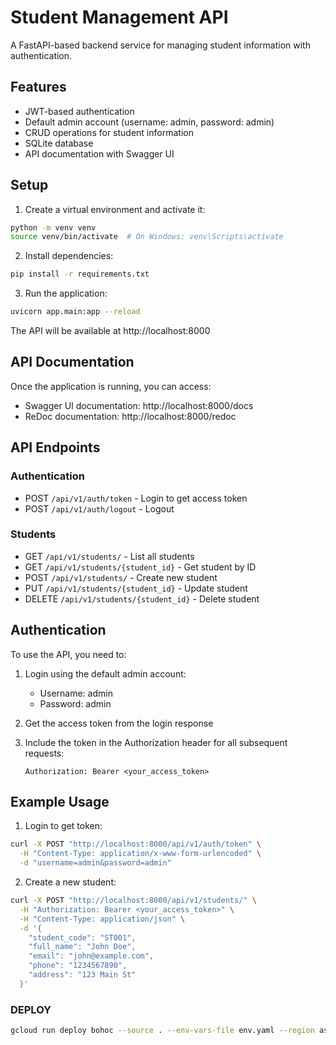 # Student Management API

A FastAPI-based backend service for managing student information with authentication.

## Features

- JWT-based authentication
- Default admin account (username: admin, password: admin)
- CRUD operations for student information
- SQLite database
- API documentation with Swagger UI

## Setup

1. Create a virtual environment and activate it:
```bash
python -m venv venv
source venv/bin/activate  # On Windows: venv\Scripts\activate
```

2. Install dependencies:
```bash
pip install -r requirements.txt
```

3. Run the application:
```bash
uvicorn app.main:app --reload
```

The API will be available at http://localhost:8000

## API Documentation

Once the application is running, you can access:
- Swagger UI documentation: http://localhost:8000/docs
- ReDoc documentation: http://localhost:8000/redoc

## API Endpoints

### Authentication
- POST `/api/v1/auth/token` - Login to get access token
- POST `/api/v1/auth/logout` - Logout

### Students
- GET `/api/v1/students/` - List all students
- GET `/api/v1/students/{student_id}` - Get student by ID
- POST `/api/v1/students/` - Create new student
- PUT `/api/v1/students/{student_id}` - Update student
- DELETE `/api/v1/students/{student_id}` - Delete student

## Authentication

To use the API, you need to:

1. Login using the default admin account:
   - Username: admin
   - Password: admin

2. Get the access token from the login response

3. Include the token in the Authorization header for all subsequent requests:
   ```
   Authorization: Bearer <your_access_token>
   ```

## Example Usage

1. Login to get token:
```bash
curl -X POST "http://localhost:8000/api/v1/auth/token" \
  -H "Content-Type: application/x-www-form-urlencoded" \
  -d "username=admin&password=admin"
```

2. Create a new student:
```bash
curl -X POST "http://localhost:8000/api/v1/students/" \
  -H "Authorization: Bearer <your_access_token>" \
  -H "Content-Type: application/json" \
  -d '{
    "student_code": "ST001",
    "full_name": "John Doe",
    "email": "john@example.com",
    "phone": "1234567890",
    "address": "123 Main St"
  }'
```
### DEPLOY
```bash
gcloud run deploy bohoc --source . --env-vars-file env.yaml --region asia-southeast1 --allow-unauthenticated
```